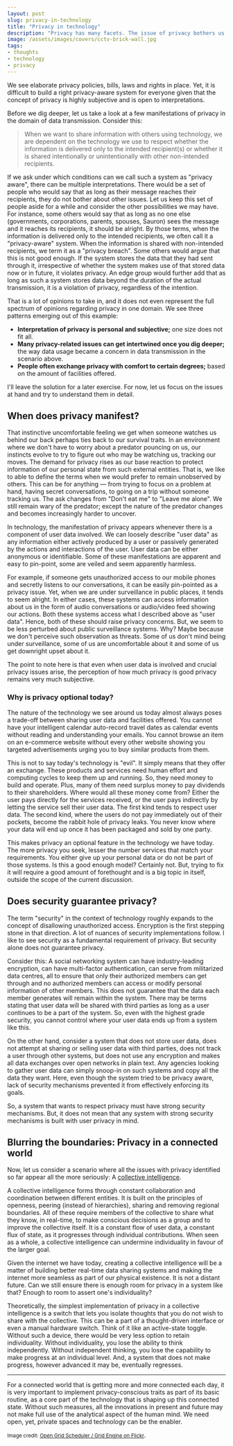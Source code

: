 ```yaml
---
layout: post
slug: privacy-in-technology
title: "Privacy in technology"
description: "Privacy has many facets. The issue of privacy bothers us in today's ever-more connected world because we do not control its manifestations. Let's look at why and how privacy manifests in the technology around us."
image: /assets/images/covers/cctv-brick-wall.jpg
tags:
- thoughts
- technology
- privacy
---
```


We see elaborate privacy policies, bills, laws and rights in place. Yet, it is difficult to build a right privacy-aware system for everyone given that the concept of privacy is highly subjective and is open to interpretations.

Before we dig deeper, let us take a look at a few manifestations of privacy in the domain of data transmission. Consider this:

> When we want to share information with others using technology, we are dependent on the technology we use to respect whether the information is delivered only to the intended recipient(s) or whether it is shared intentionally or unintentionally with other non-intended recipients.

If we ask under which conditions can we call such a system as "privacy aware", there can be multiple interpretations. There would be a set of people who would say that as long as their message reaches their recipients, they do not bother about other issues. Let us keep this set of people aside for a while and consider the other possibilities we may have. For instance, some others would say that as long as no one else (governments, corporations, parents, spouses, Sauron) sees the message and it reaches its recipients, it should be alright. By those terms, when the information is delivered only to the intended recipients, we often call it a "privacy-aware" system. When the information is shared with non-intended recipients, we term it as a "privacy breach". Some others would argue that this is not good enough. If the system stores the data that they had sent through it, irrespective of whether the system makes use of that stored data now or in future, it violates privacy. An edge group would further add that as long as such a system stores data beyond the duration of the actual transmission, it is a violation of privacy, regardless of the intention.

That is a lot of opinions to take in, and it does not even represent the full spectrum of opinions regarding privacy in one domain. We see three patterns emerging out of this example:

- **Interpretation of privacy is personal and subjective;** one size does not fit all.
- **Many privacy-related issues can get intertwined once you dig deeper;** the way data usage became a concern in data transmission in the scenario above.
- **People often exchange privacy with comfort to certain degrees;** based on the amount of facilities offered.

I'll leave the solution for a later exercise. For now, let us focus on the issues at hand and try to understand them in detail.

## When does privacy manifest?

That instinctive uncomfortable feeling we get when someone watches us behind our back perhaps ties back to our survival traits. In an environment where we don't have to worry about a predator pouncing on us, our instincts evolve to try to figure out who may be watching us, tracking our moves. The demand for privacy rises as our base reaction to protect information of our personal state from such external entities. That is, we like to able to define the terms when we would prefer to remain unobserved by others. This can be for anything &mdash; from trying to focus on a problem at hand, having secret conversations, to going on a trip without someone tracking us. The ask changes from "Don't eat me" to "Leave me alone". We still remain wary of the predator; except the nature of the predator changes and becomes increasingly harder to uncover.

In technology, the manifestation of privacy appears whenever there is a component of user data involved. We can loosely describe "user data" as any information either actively produced by a user or passively generated by the actions and interactions of the user. User data can be either anonymous or identifiable. Some of these manifestations are apparent and easy to pin-point, some are veiled and seem apparently harmless.

For example, if someone gets unauthorized access to our mobile phones and secretly listens to our conversations, it can be easily pin-pointed as a privacy issue. Yet, when we are under surveillance in public places, it tends to seem alright. In either cases, these systems can access information about us in the form of audio conversations or audio/video feed showing our actions. Both these systems access what I described above as "user data". Hence, both of these should raise privacy concerns. But, we seem to be less perturbed about public surveillance systems. Why? Maybe because we don't perceive such observation as threats. Some of us don't mind being under surveillance, some of us are uncomfortable about it and some of us get downright upset about it.

The point to note here is that even when user data is involved and crucial privacy issues arise, the perception of how much privacy is good privacy remains very much subjective.

### Why is privacy optional today?

The nature of the technology we see around us today almost always poses a trade-off between sharing user data and facilities offered. You cannot have your intelligent calendar auto-record travel dates as calendar events without reading and understanding your emails. You cannot browse an item on an e-commerce website without every other website showing you targeted advertisements urging you to buy similar products from them.

This is not to say today's technology is "evil". It simply means that they offer an exchange. These products and services need human effort and computing cycles to keep them up and running. So, they need money to build and operate. Plus, many of them need surplus money to pay dividends to their shareholders. Where would all these money come from? Either the user pays directly for the services received, or the user pays indirectly by letting the service sell their user data. The first kind tends to respect user data. The second kind, where the users do not pay immediately out of their pockets, become the rabbit hole of privacy leaks. You never know where your data will end up once it has been packaged and sold by one party.

This makes privacy an optional feature in the technology we have today. The more privacy you seek, lesser the number services that match your requirements. You either give up your personal data or do not be part of those systems. Is this a good enough model? Certainly not. But, trying to fix it will require a good amount of forethought and is a big topic in itself, outside the scope of the current discussion.

## Does security guarantee privacy?

The term "security" in the context of technology roughly expands to the concept of disallowing unauthorized access. Encryption is the first stepping stone in that direction. A lot of nuances of security implementations follow. I like to see security as a fundamental requirement of privacy. But security alone does not guarantee privacy.

Consider this: A social networking system can have industry-leading encryption, can have multi-factor authentication, can serve from militarized data centres, all to ensure that only their authorized members can get through and no authorized members can access or modify personal information of other members. This does not guarantee that the data each member generates will remain within the system. There may be terms stating that user data will be shared with third parties as long as a user continues to be a part of the system. So, even with the highest grade security, you cannot control where your user data ends up from a system like this.

On the other hand, consider a system that does not store user data, does not attempt at sharing or selling user data with third parties, does not track a user through other systems, but does not use any encryption and makes all data exchanges over open networks in plain text. Any agencies looking to gather user data can simply snoop-in on such systems and copy all the data they want. Here, even though the system tried to be privacy aware, lack of security mechanisms prevented it from effectively enforcing its goals.

So, a system that wants to respect privacy must have strong security mechanisms. But, it does not mean that any system with strong security mechanisms is built with user privacy in mind.

## Blurring the boundaries: Privacy in a connected world

Now, let us consider a scenario where all the issues with privacy identified so far appear all the more seriously: A [collective intelligence](https://en.wikipedia.org/wiki/Collective_intelligence).

A collective intelligence forms through constant collaboration and coordination between different entities. It is built on the principles of openness, peering (instead of hierarchies), sharing and removing regional boundaries. All of these require members of the collective to share what they know, in real-time, to make conscious decisions as a group and to improve the collective itself. It is a constant flow of user data, a constant flux of state, as it progresses through individual contributions. When seen as a whole, a collective intelligence can undermine individuality in favour of the larger goal.

Given the internet we have today, creating a collective intelligence will be a matter of building better real-time data sharing systems and making the internet more seamless as part of our physical existence. It is not a distant future. Can we still ensure there is enough room for privacy in a system like that? Enough to room to assert one's individuality?

Theoretically, the simplest implementation of privacy in a collective intelligence is a switch that lets you isolate thoughts that you do not wish to share with the collective. This can be a part of a thought-driven interface or even a manual hardware switch. Think of it like an active-state toggle. Without such a device, there would be very less option to retain individuality. Without individuality, you lose the ability to think independently. Without independent thinking, you lose the capability to make progress at an individual level. And, a system that does not make progress, however advanced it may be, eventually regresses.

---

For a connected world that is getting more and more connected each day, it is very important to implement privacy-conscious traits as part of its basic routine, as a core part of the technology that is shaping up this connected state. Without such measures, all the innovations in present and future may not make full use of the analytical aspect of the human mind. We need open, yet, private spaces and technology can be the enabler.

<small>Image credit: [Open Grid Scheduler / Grid Engine on Flickr](https://www.flickr.com/photos/opengridscheduler/19481515583/)</small>.
